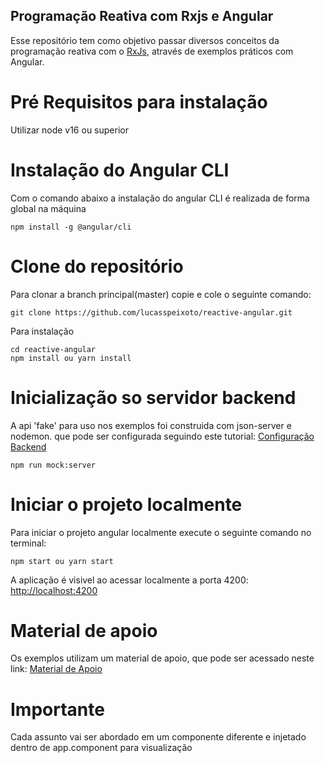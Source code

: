 ## Programação Reativa com Rxjs e Angular

Esse repositório tem como objetivo passar diversos conceitos da programação reativa com o [RxJs](https://rxjs.dev/), através de exemplos práticos com Angular.

# Pré Requisitos para instalação

Utilizar node v16 ou superior

# Instalação do Angular CLI

Com o comando abaixo a instalação do angular CLI é realizada de forma global na máquina

    npm install -g @angular/cli

# Clone do repositório

Para clonar a branch principal(master) copie e cole o seguinte comando:

    git clone https://github.com/lucasspeixoto/reactive-angular.git

Para instalação

    cd reactive-angular
    npm install ou yarn install

# Inicialização so servidor backend

A api 'fake' para uso nos exemplos foi construida com json-server e nodemon. que pode ser 
configurada seguindo este tutorial: [Configuração Backend](https://javascript.plainenglish.io/setting-up-a-mock-backend-with-angular-13-applications-26a21788f7da)

    npm run mock:server

# Iniciar o projeto localmente

Para iniciar o projeto angular localmente execute o seguinte comando no terminal:

    npm start ou yarn start

A aplicação é visivel ao acessar localmente a porta 4200: [http://localhost:4200](http://localhost:4200)

# Material de apoio

Os exemplos utilizam um material de apoio, que pode ser acessado neste link: [Material de Apoio](https://lspeixoto.notion.site/Reactive-Angular-06dbe331311146dbb09e7d0bab595898)

# Importante

Cada assunto vai ser abordado em um componente diferente e injetado dentro de app.component para visualização
